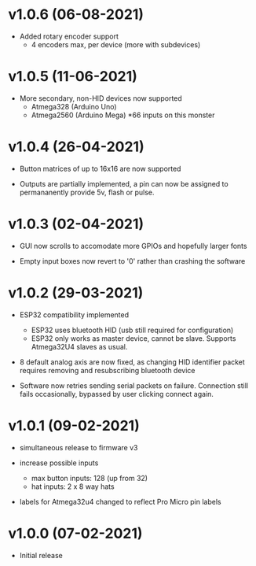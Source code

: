 # v1.0.6 (06-08-2021)
- Added rotary encoder support
    - 4 encoders max, per device (more with subdevices)

# v1.0.5 (11-06-2021)
- More secondary, non-HID devices now supported
    - Atmega328 (Arduino Uno)
    - Atmega2560 (Arduino Mega) *66 inputs on this monster
    
# v1.0.4 (26-04-2021)
- Button matrices of up to 16x16 are now supported

- Outputs are partially implemented, a pin can now be assigned to permananently provide 5v, flash or pulse.

# v1.0.3 (02-04-2021)
- GUI now scrolls to accomodate more GPIOs and hopefully larger fonts

- Empty input boxes now revert to '0' rather than crashing the software

# v1.0.2 (29-03-2021)

- ESP32 compatibility implemented
    - ESP32 uses bluetooth HID (usb still required for configuration)
    - ESP32 only works as master device, cannot be slave. Supports Atmega32U4 slaves as usual.

- 8 default analog axis are now fixed, as changing HID identifier packet requires removing and resubscribing bluetooth device

- Software now retries sending serial packets on failure. Connection still fails occasionally, bypassed by user clicking connect again.

# v1.0.1 (09-02-2021) 

- simultaneous release to firmware v3

- increase possible inputs
    - max button inputs: 128 (up from 32)
    - hat inputs: 2 x 8 way hats

- labels for Atmega32u4 changed to reflect Pro Micro pin labels

# v1.0.0 (07-02-2021)

- Initial release

